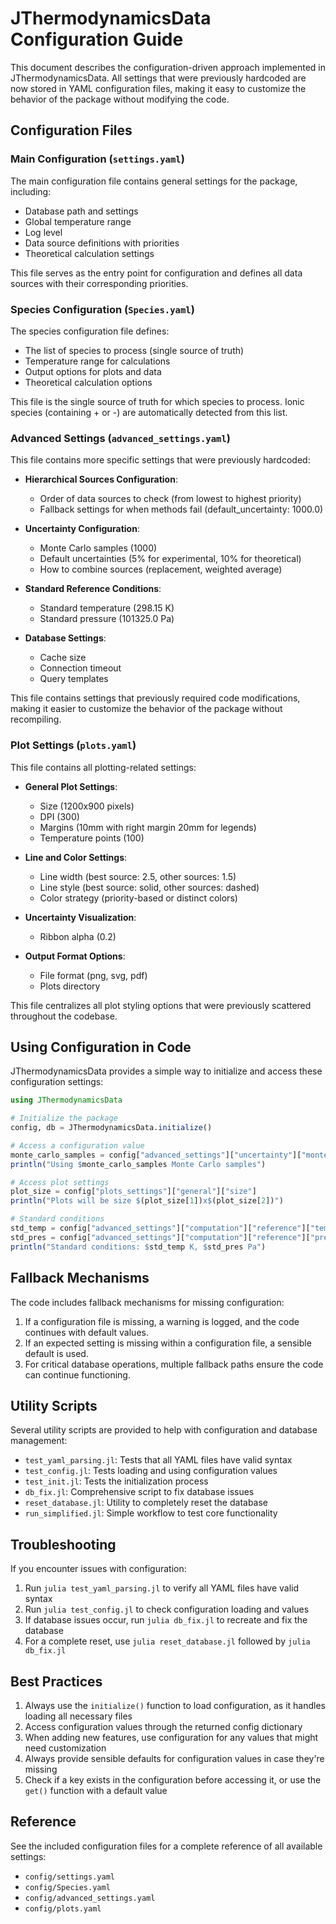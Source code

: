 # JThermodynamicsData Configuration Guide

This document describes the configuration-driven approach implemented in JThermodynamicsData. All settings that were previously hardcoded are now stored in YAML configuration files, making it easy to customize the behavior of the package without modifying the code.

## Configuration Files

### Main Configuration (`settings.yaml`)

The main configuration file contains general settings for the package, including:

- Database path and settings
- Global temperature range
- Log level
- Data source definitions with priorities
- Theoretical calculation settings

This file serves as the entry point for configuration and defines all data sources with their corresponding priorities.

### Species Configuration (`Species.yaml`)

The species configuration file defines:

- The list of species to process (single source of truth)
- Temperature range for calculations
- Output options for plots and data
- Theoretical calculation options

This file is the single source of truth for which species to process. Ionic species (containing + or -) are automatically detected from this list.

### Advanced Settings (`advanced_settings.yaml`)

This file contains more specific settings that were previously hardcoded:

- **Hierarchical Sources Configuration**:
  - Order of data sources to check (from lowest to highest priority)
  - Fallback settings for when methods fail (default_uncertainty: 1000.0)

- **Uncertainty Configuration**:
  - Monte Carlo samples (1000)
  - Default uncertainties (5% for experimental, 10% for theoretical)
  - How to combine sources (replacement, weighted average)

- **Standard Reference Conditions**:
  - Standard temperature (298.15 K)
  - Standard pressure (101325.0 Pa) 

- **Database Settings**:
  - Cache size
  - Connection timeout
  - Query templates

This file contains settings that previously required code modifications, making it easier to customize the behavior of the package without recompiling.

### Plot Settings (`plots.yaml`)

This file contains all plotting-related settings:

- **General Plot Settings**:
  - Size (1200x900 pixels)
  - DPI (300)
  - Margins (10mm with right margin 20mm for legends)
  - Temperature points (100)

- **Line and Color Settings**:
  - Line width (best source: 2.5, other sources: 1.5)
  - Line style (best source: solid, other sources: dashed)
  - Color strategy (priority-based or distinct colors)

- **Uncertainty Visualization**:
  - Ribbon alpha (0.2)

- **Output Format Options**:
  - File format (png, svg, pdf)
  - Plots directory

This file centralizes all plot styling options that were previously scattered throughout the codebase.

## Using Configuration in Code

JThermodynamicsData provides a simple way to initialize and access these configuration settings:

```julia
using JThermodynamicsData

# Initialize the package
config, db = JThermodynamicsData.initialize()

# Access a configuration value
monte_carlo_samples = config["advanced_settings"]["uncertainty"]["monte_carlo"]["samples"]
println("Using $monte_carlo_samples Monte Carlo samples")

# Access plot settings
plot_size = config["plots_settings"]["general"]["size"]
println("Plots will be size $(plot_size[1])x$(plot_size[2])")

# Standard conditions
std_temp = config["advanced_settings"]["computation"]["reference"]["temperature"]
std_pres = config["advanced_settings"]["computation"]["reference"]["pressure"]
println("Standard conditions: $std_temp K, $std_pres Pa")
```

## Fallback Mechanisms

The code includes fallback mechanisms for missing configuration:

1. If a configuration file is missing, a warning is logged, and the code continues with default values.
2. If an expected setting is missing within a configuration file, a sensible default is used.
3. For critical database operations, multiple fallback paths ensure the code can continue functioning.

## Utility Scripts

Several utility scripts are provided to help with configuration and database management:

- `test_yaml_parsing.jl`: Tests that all YAML files have valid syntax
- `test_config.jl`: Tests loading and using configuration values
- `test_init.jl`: Tests the initialization process
- `db_fix.jl`: Comprehensive script to fix database issues
- `reset_database.jl`: Utility to completely reset the database
- `run_simplified.jl`: Simple workflow to test core functionality

## Troubleshooting

If you encounter issues with configuration:

1. Run `julia test_yaml_parsing.jl` to verify all YAML files have valid syntax
2. Run `julia test_config.jl` to check configuration loading and values
3. If database issues occur, run `julia db_fix.jl` to recreate and fix the database
4. For a complete reset, use `julia reset_database.jl` followed by `julia db_fix.jl`

## Best Practices

1. Always use the `initialize()` function to load configuration, as it handles loading all necessary files
2. Access configuration values through the returned config dictionary
3. When adding new features, use configuration for any values that might need customization
4. Always provide sensible defaults for configuration values in case they're missing
5. Check if a key exists in the configuration before accessing it, or use the `get()` function with a default value

## Reference

See the included configuration files for a complete reference of all available settings:
- `config/settings.yaml`
- `config/Species.yaml`
- `config/advanced_settings.yaml`
- `config/plots.yaml`